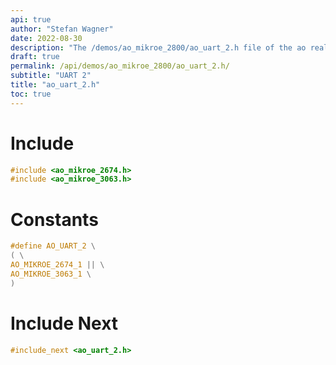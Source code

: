 ```yaml
---
api: true
author: "Stefan Wagner"
date: 2022-08-30
description: "The /demos/ao_mikroe_2800/ao_uart_2.h file of the ao real-time operating system."
draft: true
permalink: /api/demos/ao_mikroe_2800/ao_uart_2.h/
subtitle: "UART 2"
title: "ao_uart_2.h"
toc: true
---
```


# Include

```c
#include <ao_mikroe_2674.h>
#include <ao_mikroe_3063.h>
```

# Constants

```c
#define AO_UART_2 \
( \
AO_MIKROE_2674_1 || \
AO_MIKROE_3063_1 \
)
```

# Include Next

```c
#include_next <ao_uart_2.h>
```


